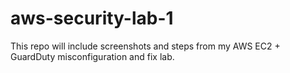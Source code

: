 # aws-security-lab-1
This repo will include screenshots and steps from my AWS EC2 + GuardDuty misconfiguration and fix lab.

